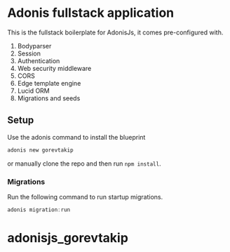 # Adonis fullstack application

This is the fullstack boilerplate for AdonisJs, it comes pre-configured with.

1. Bodyparser
2. Session
3. Authentication
4. Web security middleware
5. CORS
6. Edge template engine
7. Lucid ORM
8. Migrations and seeds

## Setup

Use the adonis command to install the blueprint

```bash
adonis new gorevtakip
```

or manually clone the repo and then run `npm install`.


### Migrations

Run the following command to run startup migrations.

```js
adonis migration:run
```
# adonisjs_gorevtakip
